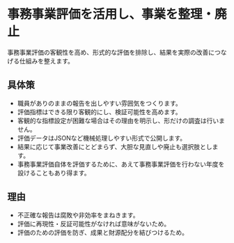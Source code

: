 # 事務事業評価を活用し、事業を整理・廃止
事務事業評価の客観性を高め、形式的な評価を排除し、結果を実際の改善につなげる仕組みを整えます。

## 具体策
* 職員がありのままの報告を出しやすい雰囲気をつくります。
* 評価指標はできる限り客観的にし、検証可能性を高めます。
* 客観的な指標設定が困難な場合はその理由を明示し、形だけの調査は行いません。
* 評価データはJSONなど機械処理しやすい形式で公開します。
* 結果に応じて事業改善にとどまらず、大胆な見直しや廃止も選択肢とします。
* 事務事業評価自体を評価するために、あえて事務事業評価を行わない年度を設けることもあり得ます。

## 理由
* 不正確な報告は腐敗や非効率をまねきます。
* 評価に再現性・反証可能性がなければ意味がないため。
* 評価のための評価を防ぎ、成果と財源配分を結びつけるため。
